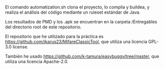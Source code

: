 El comando automatization.sh clona el proyecto, lo compila y buildea, y realiza el análisis del código
mediante un ruleset estándar de Java.

Los resultados de PMD y los .apk se encuentran en la carpeta /Entregables del directorio root de este
repositorio.

El repositorio que he utilizado para la práctica es https://github.com/ikarus23/MifareClassicTool, que utiliza
una licencia GPL-3.0 license.

También he usado https://github.com/k-tamura/easybuggy/tree/master, que utiliza una licencia Apache-2.0.
